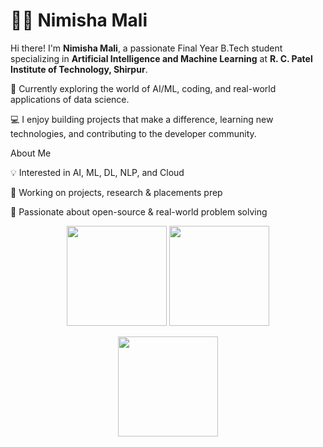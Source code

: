 # 👩‍💻 Nimisha Mali

Hi there! I'm **Nimisha Mali**, a passionate Final Year B.Tech student specializing in **Artificial Intelligence and Machine Learning** at **R. C. Patel Institute of Technology, Shirpur**.

🌱 Currently exploring the world of AI/ML, coding, and real-world applications of data science.

💻 I enjoy building projects that make a difference, learning new technologies, and contributing to the developer community.



About Me


💡 Interested in AI, ML, DL, NLP, and Cloud

🚀 Working on projects, research & placements prep

🌱 Passionate about open-source & real-world problem solving


<p align="center"> <img src="https://github-readme-stats.vercel.app/api?username=your-username&show_icons=true&theme=radical" height="160"/> <img src="https://github-readme-streak-stats.herokuapp.com/?user=your-username&theme=radical" height="160"/> </p> <p align="center"> <img src="https://github-readme-stats.vercel.app/api/top-langs/?username=your-username&layout=compact&theme=radical" height="160"/> </p>





